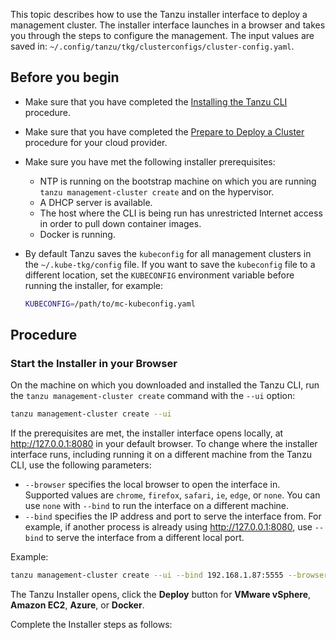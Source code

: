 This topic describes how to use the Tanzu installer interface to deploy a management cluster. The installer interface launches in a browser and takes you through the steps to configure the management. The input values are saved in: `~/.config/tanzu/tkg/clusterconfigs/cluster-config.yaml`.


## Before you begin

- Make sure that you have completed the [Installing the Tanzu CLI](../latest/cli-installation) procedure.
- Make sure that you have completed the [Prepare to Deploy a Cluster](../latest/prepare-deployment) procedure for your cloud provider.
- Make sure you have met the following installer prerequisites:
   - NTP is running on the bootstrap machine on which you are running `tanzu management-cluster create` and on the hypervisor.
   - A DHCP server is available.
   - The host where the CLI is being run has unrestricted Internet access in order to pull down container images.
   - Docker is running.
- By default Tanzu saves the `kubeconfig` for all management clusters in the `~/.kube-tkg/config` file. If you want to save the `kubeconfig` file to a different location, set the `KUBECONFIG` environment variable before running the installer, for example:

   ```sh
   KUBECONFIG=/path/to/mc-kubeconfig.yaml
   ```

<!--- For production deployments, it is strongly recommended to enable identity management for your clusters. For information about the preparatory steps to perform before you deploy a management cluster, see [Enabling Identity Management in Tanzu Kubernetes Grid](enabling-id-mgmt.md).
- If you want to register your management cluster with Tanzu Mission Control, follow the procedure in [Register Your Management Cluster with Tanzu Mission Control](register_tmc.md).
- If you are deploying clusters in an internet-restricted environment to either vSphere or Amazon EC2, you must also perform the steps in [Deploying Tanzu Kubernetes Grid in an Internet-Restricted Environment](airgapped-environments.md).-->

<!--- **NOTE**: On vSphere with Tanzu, you do not need to deploy a management cluster. See [Use the Tanzu CLI with a vSphere with Tanzu Supervisor Cluster](../tanzu-k8s-clusters/connect-vsphere7.md).-->

## Procedure

### Start the Installer in your Browser

On the machine on which you downloaded and installed the Tanzu CLI, run the `tanzu management-cluster create` command with the `--ui` option:

   ```sh
   tanzu management-cluster create --ui
   ```
   If the prerequisites are met, the installer interface opens locally, at http://127.0.0.1:8080 in your default browser. To change where the installer interface runs, including running it on a different machine from the Tanzu CLI, use the following parameters:

   * `--browser` specifies the local browser to open the interface in. Supported values are `chrome`, `firefox`, `safari`, `ie`, `edge`, or `none`. You can use `none` with `--bind` to run the interface on a different machine.
   * `--bind` specifies the IP address and port to serve the interface from. For example, if another process is already using http://127.0.0.1:8080, use `--bind` to serve the interface from a different local port.

   Example:
   ```sh
   tanzu management-cluster create --ui --bind 192.168.1.87:5555 --browser none
   ```

   The Tanzu Installer opens, click the **Deploy** button for **VMware vSphere**, **Amazon EC2**, **Azure**, or **Docker**.

<!--  ![Tanzu Kubernetes Grid installer interface welcome page with Deploy to vSphere button](../images/deploy-management-cluster.png)-->
Complete the Installer steps as follows: